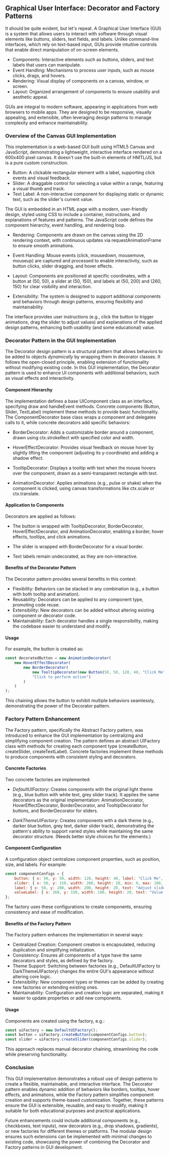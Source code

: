 
## Graphical User Interface: Decorator and Factory Patterns

It should be quite evident, but let's repeat. A Graphical User Interface (GUI) is a system
that allows users to interact with software through visual elements like buttons, sliders,
text fields, and labels. Unlike command-line interfaces, which rely on text-based input,
GUIs provide intuitive controls that enable direct manipulation of on-screen elements.

- Components: Interactive elements such as buttons, sliders, and text labels that users can manipulate.
- Event Handling: Mechanisms to process user inputs, such as mouse clicks, drags, and hovers.
- Rendering: Visual display of components on a canvas, window, or screen.
- Layout: Organized arrangement of components to ensure usability and aesthetic appeal.

GUIs are integral to modern software, appearing in applications from web browsers to mobile apps.
They are designed to be responsive, visually appealing, and extensible, often leveraging design
patterns to manage complexity and enhance maintainability.


### Overview of the Canvas GUI Implementation

This implementation is a web-based GUI built using HTML5 Canvas and JavaScript, demonstrating a
lightweight, interactive interface rendered on a 600x400 pixel canvas. It doesn't use the built-in
elements of HMTL/JS, but is a pure custom construction.

- Button: A clickable rectangular element with a label, supporting click events and visual feedback.
- Slider: A draggable control for selecting a value within a range, featuring a visual thumb and track.
- Text Label: A non-interactive component for displaying static or dynamic text, such as the slider's
  current value.

The GUI is embedded in an HTML page with a modern, user-friendly design, styled using CSS to include
a container, instructions, and explanations of features and patterns. The JavaScript code defines the
component hierarchy, event handling, and rendering loop.

- Rendering: Components are drawn on the canvas using the 2D rendering context, with continuous updates
  via requestAnimationFrame to ensure smooth animations.

- Event Handling: Mouse events (click, mousedown, mousemove, mouseup) are captured and processed to
  enable interactivity, such as button clicks, slider dragging, and hover effects.

- Layout: Components are positioned at specific coordinates, with a button at (50, 50), a slider at
  (50, 150), and labels at (50, 200) and (260, 150) for clear visibility and interaction.

- Extensibility: The system is designed to support additional components and behaviors through design
  patterns, ensuring flexibility and maintainability.

The interface provides user instructions (e.g., click the button to trigger animations, drag the slider
to adjust values) and explanations of the applied design patterns, enhancing both usability (and some
educational) value.


### Decorator Pattern in the GUI Implementation

The Decorator design pattern is a structural pattern that allows behaviors to be added to objects *dynamically*
by wrapping them in decorator classes. It follows the open-closed principle, enabling extension of functionality
without modifying existing code. In this GUI implementation, the Decorator pattern is used to enhance UI
components with additional behaviors, such as visual effects and interactivity.


#### Component Hierarchy

The implementation defines a base UIComponent class as an interface, specifying draw and handleEvent methods.
Concrete components (Button, Slider, TextLabel) implement these methods to provide basic functionality.
The ComponentDecorator base class wraps a component and delegates calls to it, while concrete decorators
add specific behaviors:

- BorderDecorator: Adds a customizable border around a component, drawn using ctx.strokeRect
  with specified color and width.

- HoverEffectDecorator: Provides visual feedback on mouse hover by slightly lifting the component
  (adjusting its y-coordinate) and adding a shadow effect.

- TooltipDecorator: Displays a tooltip with text when the mouse hovers over the component, drawn
  as a semi-transparent rectangle with text.

- AnimationDecorator: Applies animations (e.g., pulse or shake) when the component is clicked,
  using canvas transformations like ctx.scale or ctx.translate.


#### Application to Components

Decorators are applied as follows:

- The button is wrapped with TooltipDecorator, BorderDecorator, HoverEffectDecorator, and
  AnimationDecorator, enabling a border, hover effects, tooltips, and click animations.

- The slider is wrapped with BorderDecorator for a visual border.

- Text labels remain undecorated, as they are non-interactive.



#### Benefits of the Decorator Pattern

The Decorator pattern provides several benefits in this context:

- Flexibility: Behaviors can be stacked in any combination (e.g., a button with both tooltip and animation).
- Reusability: Decorators can be applied to any component type, promoting code reuse.
- Extensibility: New decorators can be added without altering existing component or decorator code.
- Maintainability: Each decorator handles a single responsibility, making the codebase easier to understand and modify.


#### Usage

For example, the button is created as:

```javascript
const decoratedButton = new AnimationDecorator(
    new HoverEffectDecorator(
        new BorderDecorator(
            new TooltipDecorator(new Button(50, 50, 120, 40, "Click Me"),
            "Click to perform action")
        )
    )
);
```

This chaining allows the button to exhibit multiple behaviors seamlessly, demonstrating the power of the Decorator pattern.


### Factory Pattern Enhancement

The Factory pattern, specifically the Abstract Factory pattern, was introduced to enhance the GUI implementation
by centralizing and simplifying component creation. The pattern defines an abstract UIFactory class with methods
for creating each component type (createButton, createSlider, createTextLabel). Concrete factories implement
these methods to produce components with consistent styling and decorators.


#### Concrete Factories

Two concrete factories are implemented:

- *DefaultUIFactory*: Creates components with the original light theme (e.g., blue button with white text, grey slider track). It applies the same decorators as the original implementation: AnimationDecorator, HoverEffectDecorator, BorderDecorator, and TooltipDecorator for buttons, and BorderDecorator for sliders.

- *DarkThemeUIFactory*: Creates components with a dark theme (e.g., darker blue button, grey text, darker slider track), demonstrating the pattern's ability to support varied styles while maintaining the same decorator structure. (Needs better style choices for the elements.)


#### Component Configuration

A configuration object centralizes component properties, such as position, size, and labels. For example:

```javascript
const componentConfigs = {
    button: { x: 50, y: 50, width: 120, height: 40, label: "Click Me", tooltip: "Click to perform action" },
    slider: { x: 50, y: 150, width: 200, height: 20, min: 0, max: 100, value: 50 },
    label: { x: 50, y: 200, width: 200, height: 20, text: "Adjust slider value" },
    valueLabel: { x: 260, y: 150, width: 100, height: 20, text: "Value: 50" }
};
```

The factory uses these configurations to create components, ensuring consistency and ease of modification.


#### Benefits of the Factory Pattern

The Factory pattern enhances the implementation in several ways:

- Centralized Creation: Component creation is encapsulated, reducing duplication and simplifying initialization.
- Consistency: Ensures all components of a type have the same decorators and styles, as defined by the factory.
- Theme Support: Switching between factories (e.g., DefaultUIFactory to DarkThemeUIFactory) changes the entire
  GUI's appearance without altering core logic.
- Extensibility: New component types or themes can be added by creating new factories or extending existing ones.
- Maintainability: Configuration and creation logic are separated, making it easier to update properties or add
  new components.


#### Usage

Components are created using the factory, e.g.:
```javascript
const uiFactory = new DefaultUIFactory();
const button = uiFactory.createButton(componentConfigs.button);
const slider = uiFactory.createSlider(componentConfigs.slider);
```

This approach replaces manual decorator chaining, streamlining the code while preserving functionality.


### Conclusion

This GUI implementation demonstrates a robust use of design patterns to create a flexible, maintainable,
and interactive interface. The Decorator pattern enables dynamic addition of behaviors like borders, tooltips,
hover effects, and animations, while the Factory pattern simplifies component creation and supports theme-based
customization. Together, these patterns ensure the GUI is extensible, reusable, and easy to modify, making
it suitable for both educational purposes and practical applications.

Future enhancements could include additional components (e.g., checkboxes, text inputs), new decorators (e.g.,
drop shadows, gradients), or new factories for different themes or platforms. The modular design ensures such
extensions can be implemented with minimal changes to existing code, showcasing the power of combining the
Decorator and Factory patterns in GUI development.

